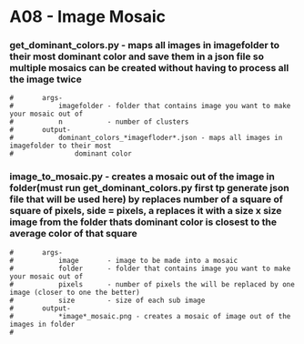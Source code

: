 # A08 - Image Mosaic

### get_dominant_colors.py - maps all images in imagefolder to their most dominant color and save them in a json file so multiple mosaics can be created without having to process all the image twice
```
#       args-
#           imagefolder - folder that contains image you want to make your mosaic out of
#           n           - number of clusters
#       output-
#           dominant_colors_*imagefloder*.json - maps all images in imagefolder to their most
#               dominant color
```
### image_to_mosaic.py - creates a mosaic out of the image in folder(must run get_dominant_colors.py first tp generate json file that will be used here) by replaces number of a square of square of pixels, side = pixels, a replaces it with a size x size image from the folder thats dominant color is closest to the average color of that square
```
#       args-
#           image       - image to be made into a mosaic
#           folder      - folder that contains image you want to make your mosaic out of
#           pixels      - number of pixels the will be replaced by one image (closer to one the better)
#           size        - size of each sub image
#       output-
#           *image*_mosaic.png - creates a mosaic of image out of the images in folder
#
```
